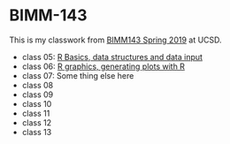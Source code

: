 # BIMM-143

This is my classwork from [BIMM143 Spring 2019](https://bioboot.github.io/bimm143_S19/) at UCSD.

- class 05: [R Basics, data structures and data input](https://github.com/lgtran/bimm143/blob/master/class05/class05.md)
- class 06: [R graphics, generating plots with R](https://github.com/lgtran/bimm143/blob/master/class06/class06.md)
- class 07: Some thing else here
- class 08
- class 09
- class 10
- class 11
- class 12
- class 13
